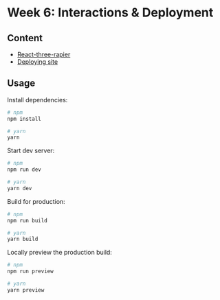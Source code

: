 # Week 6: Interactions & Deployment

## Content

- [React-three-rapier](https://github.com/pmndrs/react-three-rapier)
- [Deploying site](https://docs.github.com/en/pages/getting-started-with-github-pages/configuring-a-publishing-source-for-your-github-pages-site)

## Usage

Install dependencies:

```sh
# npm
npm install

# yarn
yarn
```

Start dev server:

```sh
# npm
npm run dev

# yarn
yarn dev
```

Build for production:

```sh
# npm
npm run build

# yarn
yarn build
```

Locally preview the production build:

```sh
# npm
npm run preview

# yarn
yarn preview
```

